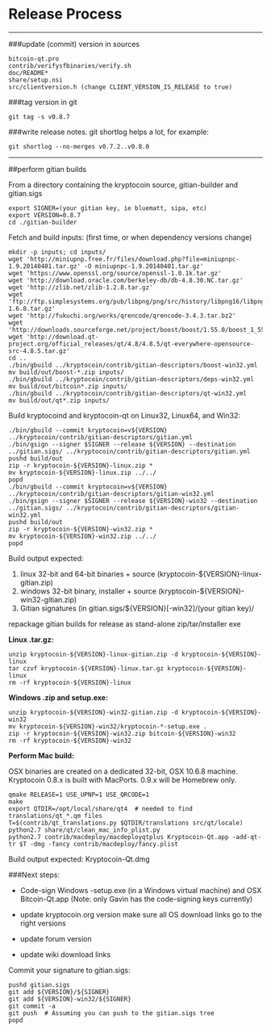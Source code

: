 Release Process
====================

* * *

###update (commit) version in sources


	bitcoin-qt.pro
	contrib/verifysfbinaries/verify.sh
	doc/README*
	share/setup.nsi
	src/clientversion.h (change CLIENT_VERSION_IS_RELEASE to true)

###tag version in git

	git tag -s v0.8.7

###write release notes. git shortlog helps a lot, for example:

	git shortlog --no-merges v0.7.2..v0.8.0

* * *

##perform gitian builds

 From a directory containing the kryptocoin source, gitian-builder and gitian.sigs
  
	export SIGNER=(your gitian key, ie bluematt, sipa, etc)
	export VERSION=0.8.7
	cd ./gitian-builder

 Fetch and build inputs: (first time, or when dependency versions change)

	mkdir -p inputs; cd inputs/
	wget 'http://miniupnp.free.fr/files/download.php?file=miniupnpc-1.9.20140401.tar.gz' -O miniupnpc-1.9.20140401.tar.gz'
	wget 'https://www.openssl.org/source/openssl-1.0.1k.tar.gz'
	wget 'http://download.oracle.com/berkeley-db/db-4.8.30.NC.tar.gz'
	wget 'http://zlib.net/zlib-1.2.8.tar.gz'
	wget 'ftp://ftp.simplesystems.org/pub/libpng/png/src/history/libpng16/libpng-1.6.8.tar.gz'
	wget 'http://fukuchi.org/works/qrencode/qrencode-3.4.3.tar.bz2'
	wget 'http://downloads.sourceforge.net/project/boost/boost/1.55.0/boost_1_55_0.tar.bz2'
	wget 'http://download.qt-project.org/official_releases/qt/4.8/4.8.5/qt-everywhere-opensource-src-4.8.5.tar.gz'
	cd ..
	./bin/gbuild ../kryptocoin/contrib/gitian-descriptors/boost-win32.yml
	mv build/out/boost-*.zip inputs/
	./bin/gbuild ../kryptocoin/contrib/gitian-descriptors/deps-win32.yml
	mv build/out/bitcoin*.zip inputs/
	./bin/gbuild ../kryptocoin/contrib/gitian-descriptors/qt-win32.yml
	mv build/out/qt*.zip inputs/

 Build kryptocoind and kryptocoin-qt on Linux32, Linux64, and Win32:
  
	./bin/gbuild --commit kryptocoin=v${VERSION} ../kryptocoin/contrib/gitian-descriptors/gitian.yml
	./bin/gsign --signer $SIGNER --release ${VERSION} --destination ../gitian.sigs/ ../kryptocoin/contrib/gitian-descriptors/gitian.yml
	pushd build/out
	zip -r kryptocoin-${VERSION}-linux.zip *
	mv kryptocoin-${VERSION}-linux.zip ../../
	popd
	./bin/gbuild --commit kryptocoin=v${VERSION} ../kryptocoin/contrib/gitian-descriptors/gitian-win32.yml
	./bin/gsign --signer $SIGNER --release ${VERSION}-win32 --destination ../gitian.sigs/ ../kryptocoin/contrib/gitian-descriptors/gitian-win32.yml
	pushd build/out
	zip -r kryptocoin-${VERSION}-win32.zip *
	mv kryptocoin-${VERSION}-win32.zip ../../
	popd

  Build output expected:

  1. linux 32-bit and 64-bit binaries + source (kryptocoin-${VERSION}-linux-gitian.zip)
  2. windows 32-bit binary, installer + source (kryptocoin-${VERSION}-win32-gitian.zip)
  3. Gitian signatures (in gitian.sigs/${VERSION}[-win32]/(your gitian key)/

repackage gitian builds for release as stand-alone zip/tar/installer exe

**Linux .tar.gz:**

	unzip kryptocoin-${VERSION}-linux-gitian.zip -d kryptocoin-${VERSION}-linux
	tar czvf kryptocoin-${VERSION}-linux.tar.gz kryptocoin-${VERSION}-linux
	rm -rf kryptocoin-${VERSION}-linux

**Windows .zip and setup.exe:**

	unzip kryptocoin-${VERSION}-win32-gitian.zip -d kryptocoin-${VERSION}-win32
	mv kryptocoin-${VERSION}-win32/kryptocoin-*-setup.exe .
	zip -r kryptocoin-${VERSION}-win32.zip bitcoin-${VERSION}-win32
	rm -rf kryptocoin-${VERSION}-win32

**Perform Mac build:**

  OSX binaries are created on a dedicated 32-bit, OSX 10.6.8 machine.
  Kryptocoin 0.8.x is built with MacPorts.  0.9.x will be Homebrew only.

	qmake RELEASE=1 USE_UPNP=1 USE_QRCODE=1
	make
	export QTDIR=/opt/local/share/qt4  # needed to find translations/qt_*.qm files
	T=$(contrib/qt_translations.py $QTDIR/translations src/qt/locale)
	python2.7 share/qt/clean_mac_info_plist.py
	python2.7 contrib/macdeploy/macdeployqtplus Kryptocoin-Qt.app -add-qt-tr $T -dmg -fancy contrib/macdeploy/fancy.plist

 Build output expected: Kryptocoin-Qt.dmg

###Next steps:

* Code-sign Windows -setup.exe (in a Windows virtual machine) and
  OSX Bitcoin-Qt.app (Note: only Gavin has the code-signing keys currently)

* update kryptocoin.org version
  make sure all OS download links go to the right versions

* update forum version

* update wiki download links

Commit your signature to gitian.sigs:

	pushd gitian.sigs
	git add ${VERSION}/${SIGNER}
	git add ${VERSION}-win32/${SIGNER}
	git commit -a
	git push  # Assuming you can push to the gitian.sigs tree
	popd

